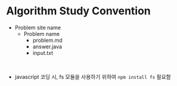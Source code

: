 # Algorithm Study Convention
- Problem site name
	-   Problem name
		- problem.md
		- answer.java
		- input.txt

<br />

- javascript 코딩 시, fs 모듈을 사용하기 위하여 `npm install fs` 필요함

